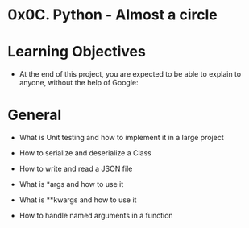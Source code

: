 # 0x0C. Python - Almost a circle

# Learning Objectives

- At the end of this project, you are expected to be able to explain to anyone, without the help of Google:

# General

 - What is Unit testing and how to implement it in a large project

- How to serialize and deserialize a Class

- How to write and read a JSON file

- What is *args and how to use it

- What is **kwargs and how to use it

- How to handle named arguments in a function
